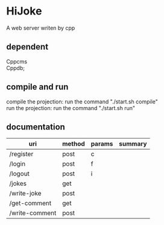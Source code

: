 # HiJoke
A web server writen by cpp

## dependent 
Cppcms  
Cppdb;

## compile and run
compile the projection: run the command "./start.sh compile"  
run the projection: run the command "./start.sh run"

## documentation
uri            | method | params | summary
---------------|--------|--------|--------
/register      |  post  | c |
/login         |  post  | f |
/logout        |  post  | i |
/jokes         |  get   |   |
/write-joke    |  post  |   |
/get-comment   |  get   |   |
/write-comment |  post  |   |

